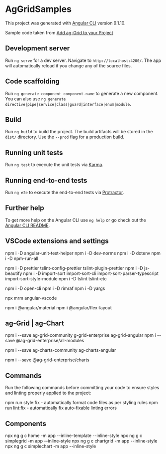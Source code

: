 # AgGridSamples

This project was generated with [Angular CLI](https://github.com/angular/angular-cli) version 9.1.10.

Sample code taken from [Add ag-Grid to your Project](https://www.ag-grid.com/angular-grid/#add-ag-grid-to-your-project)

## Development server

Run `ng serve` for a dev server. Navigate to `http://localhost:4200/`. The app will automatically reload if you change any of the source files.

## Code scaffolding

Run `ng generate component component-name` to generate a new component. You can also use `ng generate directive|pipe|service|class|guard|interface|enum|module`.

## Build

Run `ng build` to build the project. The build artifacts will be stored in the `dist/` directory. Use the `--prod` flag for a production build.

## Running unit tests

Run `ng test` to execute the unit tests via [Karma](https://karma-runner.github.io).

## Running end-to-end tests

Run `ng e2e` to execute the end-to-end tests via [Protractor](http://www.protractortest.org/).

## Further help

To get more help on the Angular CLI use `ng help` or go check out the [Angular CLI README](https://github.com/angular/angular-cli/blob/master/README.md).

## VSCode extensions and settings

npm i -D angular-unit-test-helper
npm i -D dev-norms
npm i -D dotenv
npm i -D npm-run-all

npm i -D prettier tslint-config-prettier tslint-plugin-prettier
npm i -D js-beautify
npm i -D import-sort import-sort-cli import-sort-parser-typescript import-sort-style-module
npm i -D tslint tslint-etc

npm i -D open-cli
npm i -D rimraf
npm i -D yargs

npx mrm angular-vscode

npm i @angular/material
npm i @angular/flex-layout

## ag-Grid | ag-Chart

npm i --save ag-grid-community g-grid-enterprise ag-grid-angular
npm i --save @ag-grid-enterprise/all-modules

npm i --save ag-charts-community ag-charts-angular

npm i --save @ag-grid-enterprise/charts

## Commands

Run the following commands before committing your code to ensure styles and linting properly applied to the project:

npm run style:fix - automatically format code files as per styling rules
npm run lint:fix - automatically fix auto-fixable linting errors

## Components

npx ng g c home -m app --inline-template --inline-style
npx ng g c simplegrid -m app --inline-style
npx ng g c chartgrid -m app --inline-style
npx ng g c simplechart -m app --inline-style
